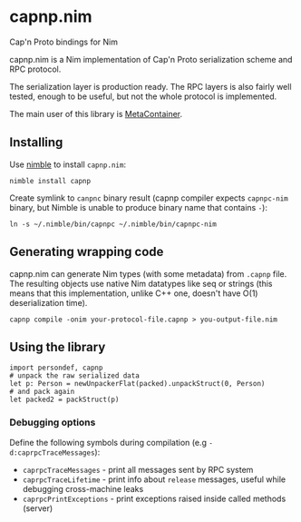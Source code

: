 # capnp.nim
Cap'n Proto bindings for Nim

capnp.nim is a Nim implementation of Cap'n Proto serialization scheme and RPC protocol.

The serialization layer is production ready. The RPC layers is also fairly well tested, enough to be useful, but not the whole protocol is implemented.

The main user of this library is [MetaContainer](https://github.com/zielmicha/metac).

## Installing

Use [nimble](https://github.com/nim-lang/nimble) to install `capnp.nim`:

```
nimble install capnp
```

Create symlink to `canpnc` binary result (capnp compiler expects `capnpc-nim` binary,
but Nimble is unable to produce binary name that contains `-`):

```
ln -s ~/.nimble/bin/capnpc ~/.nimble/bin/capnpc-nim
```

## Generating wrapping code

capnp.nim can generate Nim types (with some metadata) from `.capnp` file. The resulting objects use native Nim datatypes like seq or strings (this means that this implementation, unlike C++ one, doesn't have O(1) deserialization time). 

```
capnp compile -onim your-protocol-file.capnp > you-output-file.nim
```

## Using the library 

```
import persondef, capnp
# unpack the raw serialized data
let p: Person = newUnpackerFlat(packed).unpackStruct(0, Person)
# and pack again
let packed2 = packStruct(p)
```

### Debugging options

Define the following symbols during compilation (e.g `-d:caprpcTraceMessages`):

  * `caprpcTraceMessages` - print all messages sent by RPC system
  * `caprpcTraceLifetime` - print info about `release` messages, useful while debugging cross-machine leaks
  * `caprpcPrintExceptions` - print exceptions raised inside called methods (server)
